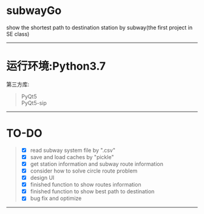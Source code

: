 # subwayGo
show the shortest path to destination station by subway(the first project in SE class)  

---
# 运行环境:Python3.7  
第三方库:  
> PyQt5  
> PyQt5-sip 
---

# TO-DO
>- [x] read subway system file by ".csv"  
>- [x] save and load caches by "pickle"  
>- [x] get station information and subway route information  
>- [x] consider how to solve circle route problem  
>- [x] design UI  
>- [x] finished function to show routes information  
>- [x] finished function to show best path to destination  
>- [x] bug fix and optimize  
---
